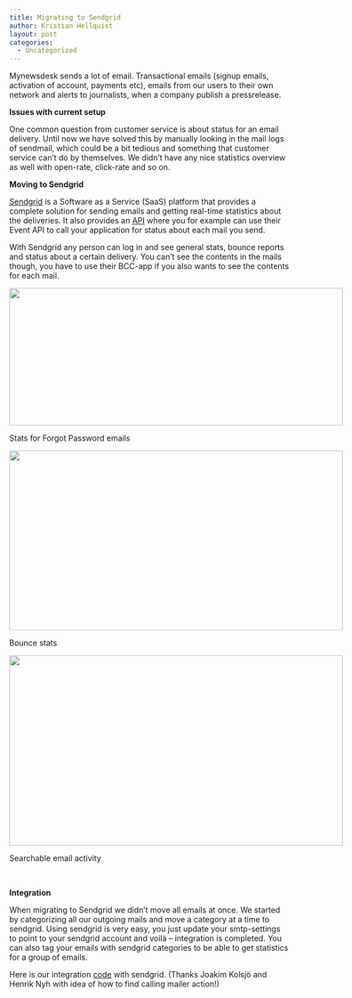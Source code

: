 ```yaml
---
title: Migrating to Sendgrid
author: Kristian Hellquist
layout: post
categories:
  - Uncategorized
---
```

Mynewsdesk sends a lot of email. Transactional emails (signup emails, activation of account, payments etc), emails from our users to their own network and alerts to journalists, when a company publish a pressrelease.

**Issues with current setup**

One common question from customer service is about status for an email delivery. Until now we have solved this by manually looking in the mail logs of sendmail, which could be a bit tedious and something that customer service can’t do by themselves. We didn’t have any nice statistics overview as well with open-rate, click-rate and so on.

**Moving to Sendgrid**

[Sendgrid][1] is a Software as a Service (SaaS) platform that provides a complete solution for sending emails and getting real-time statistics about the deliveries. It also provides an [API][2] where you for example can use their Event API to call your application for status about each mail you send.

With Sendgrid any person can log in and see general stats, bounce reports and status about a certain delivery. You can’t see the contents in the mails though, you have to use their BCC-app if you also wants to see the contents for each mail.

<div id="attachment_1112" class="wp-caption alignnone" style="width: 610px">
  <a href="http://devcorner.mynewsdesk.com/2012/06/08/migrating-to-sendgrid/stats-2/" rel="attachment wp-att-1112"><img class="size-large wp-image-1112" title="Statistics" src="http://devcorner.mynewsdesk.com/wp-content/uploads/2012/06/stats1-600x247.png" alt="" width="600" height="247" /></a><p class="wp-caption-text">
    Stats for Forgot Password emails
  </p>
</div>

<div id="attachment_1116" class="wp-caption alignnone" style="width: 610px">
  <a href="http://devcorner.mynewsdesk.com/2012/06/08/migrating-to-sendgrid/bounce-filtered-3/" rel="attachment wp-att-1116"><img class="size-large wp-image-1116" title="bounce-filtered" src="http://devcorner.mynewsdesk.com/wp-content/uploads/2012/06/bounce-filtered2-600x323.png" alt="" width="600" height="323" /></a><p class="wp-caption-text">
    Bounce stats
  </p>
</div>

<div id="attachment_1114" class="wp-caption alignnone" style="width: 610px">
  <a href="http://devcorner.mynewsdesk.com/2012/06/08/migrating-to-sendgrid/activity-filtered/" rel="attachment wp-att-1114"><img class="size-large wp-image-1114" title="activity-filtered" src="http://devcorner.mynewsdesk.com/wp-content/uploads/2012/06/activity-filtered-600x342.png" alt="" width="600" height="342" /></a><p class="wp-caption-text">
    Searchable email activity
  </p>
</div>

 

**Integration**

When migrating to Sendgrid we didn’t move all emails at once. We started by categorizing all our outgoing mails and move a category at a time to sendgrid. Using sendgrid is very easy, you just update your smtp-settings to point to your sendgrid account and voilà – integration is completed. You can also tag your emails with sendgrid categories to be able to get statistics for a group of emails.

Here is our integration [code][3] with sendgrid. (Thanks Joakim Kolsjö and Henrik Nyh with idea of how to find calling mailer action!)

 [1]: http://sendgrid.com/ "Sendgrid"
 [2]: http://docs.sendgrid.com/documentation/api/web-api/ "API"
 [3]: https://gist.github.com/2894535 "Ruby code"